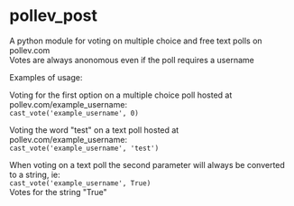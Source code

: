 # pollev_post
A python module for voting on multiple choice and free text polls on pollev.com  
Votes are always anonomous even if the poll requires a username  
  
Examples of usage:  
  
  
Voting for the first option on a multiple choice poll hosted at pollev.com/example_username:  
`cast_vote('example_username', 0)`  

Voting the word "test" on a text poll hosted at pollev.com/example_username:  
`cast_vote('example_username', 'test')`  

When voting on a text poll the second parameter will always be converted to a string, ie:  
`cast_vote('example_username', True)`  
Votes for the string "True"
